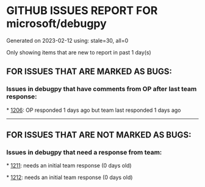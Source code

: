 
# GITHUB ISSUES REPORT FOR microsoft/debugpy


Generated on 2023-02-12 using: stale=30, all=0


Only showing items that are new to report in past 1 day(s)


## FOR ISSUES THAT ARE MARKED AS BUGS:


### Issues in debugpy that have comments from OP after last team response:


\* [1206](https://github.com/microsoft/debugpy/issues/1206 "Debugger with gevent doesn't hit breakpoints"): OP responded 1 days ago but team last responded 1 days ago

---

## FOR ISSUES THAT ARE NOT MARKED AS BUGS:


### Issues in debugpy that need a response from team:


\* [1211](https://github.com/microsoft/debugpy/issues/1211 "Enable setting access token from launch.json"): needs an initial team response (0 days old)

\* [1212](https://github.com/microsoft/debugpy/issues/1212 "Add &quot;restart&quot; option to launch.json"): needs an initial team response (0 days old)
